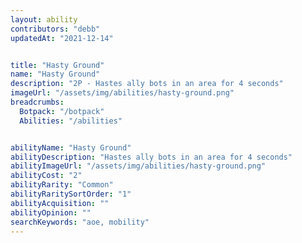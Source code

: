 ```yaml
---
layout: ability
contributors: "debb"
updatedAt: "2021-12-14"


title: "Hasty Ground"
name: "Hasty Ground"
description: "2P - Hastes ally bots in an area for 4 seconds"
imageUrl: "/assets/img/abilities/hasty-ground.png"
breadcrumbs:
  Botpack: "/botpack"
  Abilities: "/abilities"


abilityName: "Hasty Ground"
abilityDescription: "Hastes ally bots in an area for 4 seconds"
abilityImageUrl: "/assets/img/abilities/hasty-ground.png"
abilityCost: "2"
abilityRarity: "Common"
abilityRaritySortOrder: "1"
abilityAcquisition: ""
abilityOpinion: ""
searchKeywords: "aoe, mobility"
---
```



